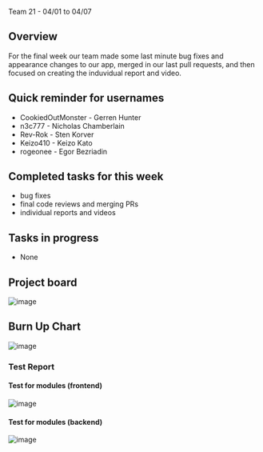 Team 21 - 04/01 to 04/07

## Overview

For the final week our team made some last minute bug fixes and appearance changes to our app, merged in
our last pull requests, and then focused on creating the induvidual report and video.

## Quick reminder for usernames

* CookiedOutMonster - Gerren Hunter
* n3c777 - Nicholas Chamberlain
* Rev-Rok - Sten Korver
* Keizo410 - Keizo Kato
* rogeonee - Egor Bezriadin

## Completed tasks for this week
- bug fixes
- final code reviews and merging PRs
- individual reports and videos

## Tasks in progress
- None

## Project board
![image](https://github.com/COSC-499-W2023/year-long-project-team-21/assets/112997109/fd7195cb-d649-49da-9cd7-4d4933482f72)



## Burn Up Chart
![image](https://github.com/COSC-499-W2023/year-long-project-team-21/assets/112997109/fcd31a73-b362-4f25-b336-2ff5e6b3d290)



### Test Report

#### Test for modules (frontend)
![image](https://github.com/COSC-499-W2023/year-long-project-team-21/assets/90278067/12ca80b1-90c6-4999-88ee-24905929f7ed)

#### Test for modules (backend)
![image](https://github.com/COSC-499-W2023/year-long-project-team-21/assets/112997109/3f479cf7-3548-462f-bbfc-ebfe76eeaa1c)
